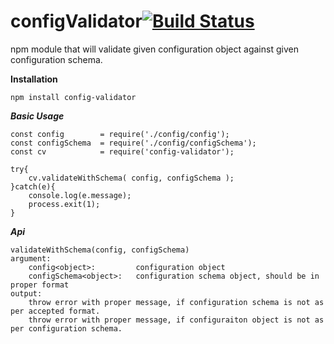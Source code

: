 # configValidator[![Build Status](https://travis-ci.org/krvikash35/configValidator.svg?branch=master)](https://travis-ci.org/krvikash35/configValidator)
npm module that will validate given configuration object against given configuration schema.

**Installation**
```
npm install config-validator
```

***Basic Usage***
```
const config        = require('./config/config');
const configSchema  = require('./config/configSchema');
const cv            = require('config-validator');

try{
    cv.validateWithSchema( config, configSchema );
}catch(e){
    console.log(e.message);
    process.exit(1);
}
```

***Api***
```
validateWithSchema(config, configSchema)
argument: 
    config<object>:         configuration object
    configSchema<object>:   configuration schema object, should be in proper format
output:
    throw error with proper message, if configuration schema is not as per accepted format.
    throw error with proper message, if configuraiton object is not as per configuration schema.
```





